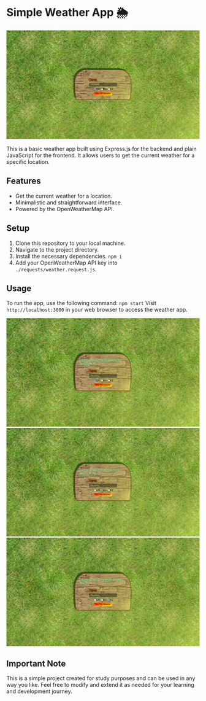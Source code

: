 # Simple Weather App 🌦️

![Main](./screenshots/main.png)

This is a basic weather app built using Express.js for the backend and plain JavaScript for the frontend. It allows users to get the current weather for a specific location.

## Features

- Get the current weather for a location.
- Minimalistic and straightforward interface.
- Powered by the OpenWeatherMap API.

## Setup

1. Clone this repository to your local machine.
1. Navigate to the project directory.
1. Install the necessary dependencies. `npm i`
1. Add your OpenWeatherMap API key into `./requests/weather.request.js`.

## Usage
To run the app, use the following command: `npm start`
Visit `http://localhost:3000` in your web browser to access the weather app.

![EN](./screenshots/en.png) ![RU](./screenshots/ru.png) ![KK](./screenshots/kk.png)

## Important Note
This is a simple project created for study purposes and can be used in any way you like. Feel free to modify and extend it as needed for your learning and development journey.
